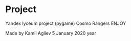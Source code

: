 # Project
Yandex lyceum project (pygame)
       Cosmo Rangers
ENJOY

Made by Kamil Agliev 5 January 2020 year
